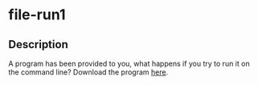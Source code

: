 # file-run1

## Description
A program has been provided to you, what happens if you try to run it on the command line?
Download the program [here](https://artifacts.picoctf.net/c/313/run).

